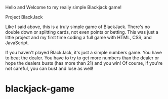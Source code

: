 Hello and Welcome to my really simple Blackjack game!

Project BlackJack

Like I said above, this is a truly simple game of BlackJack. There's no double down or splitting cards, not even points or betting. This was just a little project and my first time coding a full game with HTML, CSS, and JavaScript.

If you haven't played BlackJack, it's just a simple numbers game. You have to beat the dealer. You have to try to get more numbers than the dealer or hope the dealers busts (has more than 21) and you win! Of course, if you're not careful, you can bust and lose as well!

# blackjack-game
